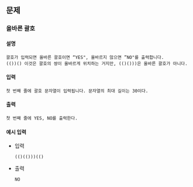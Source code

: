## 문제

### 올바른 괄호

#### 설명
```
괄호가 입력되면 올바른 괄호이면 “YES", 올바르지 않으면 ”NO"를 출력합니다.
(())() 이것은 괄호의 쌍이 올바르게 위치하는 거지만, (()()))은 올바른 괄호가 아니다.
```

#### 입력
```
첫 번째 줄에 괄호 문자열이 입력됩니다. 문자열의 최대 길이는 30이다.
```

#### 출력
```
첫 번째 줄에 YES, NO를 출력한다.
```

#### 예시 입력
- 입력
    ```
    (()(()))(()
    ```
- 출력
    ```
    NO
    ```